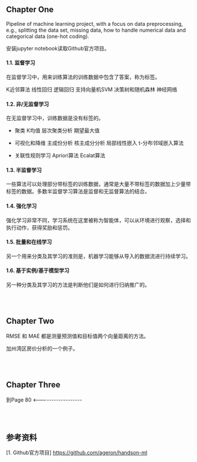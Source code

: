 ## Chapter One

Pipeline of machine learning project, with a focus on data preprocessing, e.g., splitting the data set, missing data, how to handle numerical data and categorical data (one-hot coding).

安装jupyter notebook读取Github官方项目。

#### 1.1. 监督学习
在监督学习中，用来训练算法的训练数据中包含了答案，称为标签。

K近邻算法
线性回归
逻辑回归
支持向量机SVM
决策树和随机森林
神经网络


#### 1.2. 非/无监督学习

在无监督学习中，训练数据是没有标签的。

- 聚类
K均值
层次聚类分析
期望最大值

- 可视化和降维
主成份分析
核主成分分析
局部线性嵌入
t-分布邻域嵌入算法

- 关联性规则学习
Apriori算法
Ecalat算法





#### 1.3. 半监督学习

一些算法可以处理部分带标签的训练数据，通常是大量不带标签的数据加上少量带标签的数据。多数半监督学习算法是监督和无监督算法的结合。


#### 1.4. 强化学习

强化学习非常不同，学习系统在这里被称为智能体，可以从环境进行观察，选择和执行动作，获得奖励和惩罚。


#### 1.5. 批量和在线学习

另一个用来分类及其学习的准则是，机器学习能够从导入的数据流进行持续学习。



#### 1.6. 基于实例/基于模型学习
另一种分类及其学习的方法是判断他们是如何进行归纳推广的。





<br />
<br />

## Chapter Two

RMSE 和 MAE 都是测量预测值和目标值两个向量距离的方法。


加州湾区房价分析的一个例子。






<br />
<br />

## Chapter Three

到Page 80 <------------------




<br />
<br />


## 参考资料
[1. Github官方项目] https://github.com/ageron/handson-ml
